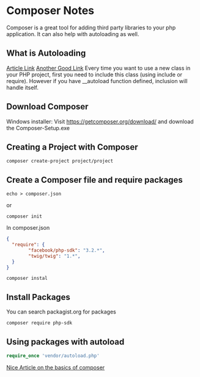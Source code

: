 # Composer Notes
Composer is a great tool for adding third party libraries to your php application.  It can also help with autoloading as well.

## What is Autoloading
[Article Link]('https://www.sitepoint.com/autoloading-and-the-psr-0-standard/')
[Another Good Link]('http://ditio.net/2008/11/13/php-autoload-best-practices/')
 Every time you want to use a new class in your PHP project, first you need to include this class (using include or require).  However if you have __autoload function defined, inclusion will handle itself.

 

## Download Composer
Windows installer:
Visit https://getcomposer.org/download/ and download the Composer-Setup.exe

## Creating a Project with Composer
```
composer create-project project/project
```


## Create a Composer file and require packages
```
echo > composer.json
```

or

``` 
composer init
```

In composer.json
```json
{
  "require": {
    	"facebook/php-sdk": "3.2.*",
        "twig/twig": "1.*",
  }
}
```

```
composer instal
```

## Install Packages

You can search packagist.org for packages

```
composer require php-sdk
```

## Using packages with autoload
```php
require_once 'vendor/autoload.php'

```

[Nice Article on the basics of composer]('https://www.codementor.io/jadjoubran/php-tutorial-getting-started-with-composer-8sbn6fb6t)


 
 


